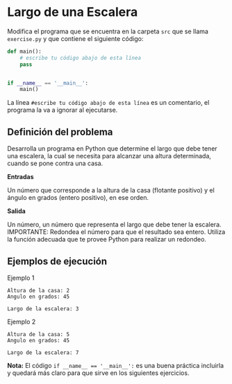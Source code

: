 # Largo de una Escalera
Modifica el programa que se encuentra en la carpeta `src` que se llama `exercise.py` y que contiene el siguiente código:

```python
def main():
    # escribe tu código abajo de esta línea
    pass


if __name__ == '__main__':
    main()
```

La línea `#escribe tu código abajo de esta línea` es un comentario, el programa la va a ignorar al ejecutarse.

## Definición del problema

Desarrolla un programa en Python que determine el largo que debe tener una escalera, la cual se necesita para alcanzar una altura determinada, cuando se pone contra una casa.

**Entradas**

Un número que corresponde a la altura de la casa (flotante positivo) y el ángulo en grados (entero positivo), en ese orden.

**Salida** 

Un número, un número que representa el largo que debe tener la escalera. IMPORTANTE: Redondea el número para que el resultado sea entero. Utiliza la función adecuada que te provee Python para realizar un redondeo.

## Ejemplos de ejecución

Ejemplo 1 

```plaintext
Altura de la casa: 2
Angulo en grados: 45

Largo de la escalera: 3
```

Ejemplo 2 

```plaintext
Altura de la casa: 5
Angulo en grados: 45

Largo de la escalera: 7
```
**Nota:** El código `if __name__ == '__main__':` es una buena práctica incluirla y quedará más claro para que sirve en los siguientes ejercicios.